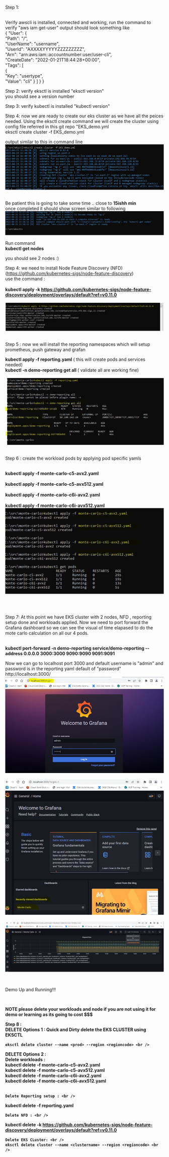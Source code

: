 Step 1: <br /> <br />

Verify awscli is installed, connected and working, run the command to verify "aws iam get-user"  output should look something like <br />
{
    "User": {<br />
        "Path": "/",<br />
        "UserName": "username",<br />
        "UserId": "AXXXXYYYYYZZZZZZZZZ",<br />
        "Arn": "arn:aws:iam::accountnumber:user/user-cli",<br />
        "CreateDate": "2022-01-21T18:44:28+00:00",<br />
        "Tags": [<br />
            {<br />
                "Key": "usertype",<br />
                "Value": "cli"
            }
                  ]
             }
        }
<br />

Step 2: verify eksctl is installed "eksctl version" <br /> you should see a version number
<br />

Step 3: verify kubectl is installed "kubectl version" <br />

Step 4: now we are ready to create  our eks cluster as we have all the peices needed. Using the eksctl create command we will create the cluster using config file referred in this git repo  "EKS_demo.yml <br />
eksctl create cluster -f EKS_demo.yml <br />

output similar to this in command line
<img src="/images/1_eksctl_create.JPG" alt="eksctl create cluster" title="eksctl create cluster"> <br />
<br />

Be patient this is going to take some time .. close to <b>15ishh min</b> <br />
once completed it should show screen similar to following <br />
<img src="/images/2-eksctl_create_done.JPG" alt="eksctl create cluster done " title="eksctl create cluster done"> <br />

Run command <br />
<b>kubectl get nodes </b><br />

 you should see 2 nodes :) 

Step 4: we need to install Node Feature Discovery (NFD) (https://github.com/kubernetes-sigs/node-feature-discovery) <br />
use the command : <br /><br />
<b>kubectl apply -k https://github.com/kubernetes-sigs/node-feature-discovery/deployment/overlays/default?ref=v0.11.0 </b> <br />
<br />
<img src="/images/3_nfd_install.JPG" alt="kubectl NFD install" title="kubectl NFD install"> <br />
<br />

Step 5 : now we will install the reporting namespaces which will setup prometheus, push gateway and grafan <br />

<b>kubectl apply -f reporting.yaml </b>  ( this will create pods and services needed)  <br />
<b>kubectl -n demo-reporting get all </b>  ( validate all are working fine)  <br />
<br />
<img src="/images/4_reporting_isntall.JPG" alt="kubectl reporting install" title="kubectl reporting install"> <br />
<br />


Step 6 : create the workload pods by applying pod specific yamls <br /><br />

<b>kubectl apply -f monte-carlo-c5-avx2.yaml </b> <br /><br />
<b>kubectl apply -f monte-carlo-c5-avx512.yaml </b><br /><br />
<b>kubectl apply -f monte-carlo-c6i-avx2.yaml </b><br /><br />
<b>kubectl apply -f monte-carlo-c6i-avx512.yaml </b><br />
<img src="/images/5_workloadpods.JPG" alt="kubectl pod workload" title="kubectl pod workload"> <br />
<br />

<br />

Step 7: At this point we have EKS cluster with 2 nodes, NFD , reporting setup done and workloads applied. Now we need to port forward the Grafana dashboard so we can see the visual of time elapased to do the mote carlo calculation on all our 4 pods. <br /><br />

<b>kubectl port-forward -n demo-reporting service/demo-reporting --address 0.0.0.0 3000:3000 9090:9090 9091:9091 </b> <br />

Now we can go to localhost port 3000 and default username is "admin" and password is in the reporting yaml default of "password" <br />
http://localhost:3000/ 
<br />
<img src="/images/6_grafana_login.JPG" alt="grafana login" title="grafana login"> <br />
<br />
<img src="/images/7_grafana_dashboard.JPG" alt="grafana select dashboard" title="grafana select dashboard"> <br />
<br />
<img src="/images/8_final_dashboard.JPG" alt="grafana final dashboard" title="grafana final dashboard"> <br />

<br />

<h16>Demo Up and Running!!!</h16>

<br />

<b> NOTE please delete your workloads and node if you are not using it for demo or learning as its going to cost $$$ <b>
    
 Step 8 : <br />
DELETE Options  1 : Quick and Dirty delete the EKS CLUSTER using EKSCTL <br />
    
    eksctl delete cluster --name <prod> --region <regioncode> <br />
    
  DELETE Options  2 :  <br />
  Delete workloads :    <br />
<b>kubectl delete -f monte-carlo-c5-avx2.yaml</b> <br />
<b>kubectl delete -f monte-carlo-c5-avx512.yaml </b><br />
<b>kubectl delete -f monte-carlo-c6i-avx2.yaml</b> <br />
<b>kubectl delete -f monte-carlo-c6i-avx512.yaml</b> <br />
  <br />
    
    Delete Reporting setup : <br />
 <b>   kubectl delete -f reporting.yaml</b>
    <br />
    
    Delete NFD : <br />
    
   <b>  kubectl delete -k https://github.com/kubernetes-sigs/node-feature-discovery/deployment/overlays/default?ref=v0.11.0  </b>
    <br />
    
    Delete EKS CLuster: <br />
    eksctl delete cluster --name <clustername> --region <regioncode> <br />
